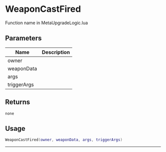 # WeaponCastFired

Function name in MetaUpgradeLogic.lua

## Parameters

| Name        | Description |
| ----------- | ----------- |
| owner       |             |
| weaponData  |             |
| args        |             |
| triggerArgs |             |

## Returns

`none`

## Usage

```lua
WeaponCastFired(owner, weaponData, args, triggerArgs)
```

---
